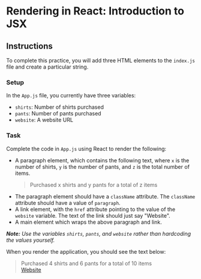 <h1>Rendering in React: Introduction to JSX</h1>
<h2>Instructions</h2>
<p>To complete this practice, you will add three HTML elements to the <code>index.js</code> file and create a particular string.</p>
<h3>Setup</h3>
<p>In the <code>App.js</code> file, you currently have three variables:</p>
<ul>
<li><code>shirts</code>: Number of shirts purchased</li>
<li><code>pants</code>: Number of pants purchased</li>
<li><code>website</code>: A website URL</li>
</ul>
<h3>Task</h3>
<p>Complete the code in <code>App.js</code> using React to render the following:</p>
<ul>
<li>A paragraph element, which contains the following text, where <code>x</code> is the number of shirts, <code>y</code> is the number of pants, and <code>z</code> is the total number of items.<blockquote>
<p>Purchased x shirts and y pants for a total of z items</p>
</blockquote>
</li>
<li>The paragraph element should have a <code>className</code> attribute. The <code>className</code> attribute should have a value of <code>paragraph</code>.</li>
<li>A link element, with the <code>href</code> attribute pointing to the value of the <code>website</code> variable. The text of the link should just say "Website".</li>
<li>A main element which wraps the above paragraph and link.</li>
</ul>
<p><em><strong>Note:</strong> Use the variables <code>shirts</code>, <code>pants</code>, and <code>website</code> rather than hardcoding the values yourself.</em></p>
<p>When you render the application, you should see the text below:</p>
<blockquote>
<p>Purchased 4 shirts and 6 pants for a total of 10 items<br>
<a href="https://www.thinkful.com/" target="_blank" rel="noopener">Website</a></p>
</blockquote>